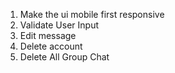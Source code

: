 1. Make the ui mobile first responsive
2. Validate User Input
3. Edit message
4. Delete account
5. Delete All Group Chat